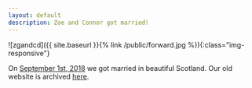 ```yaml
---
layout: default
description: Zoe and Connor got married!
---
```


![zgandcd]({{ site.baseurl }}{% link /public/forward.jpg %}){:class="img-responsive"}

On [September 1st, 2018](https://www.nytimes.com/2018/09/02/fashion/weddings/zoe-guengerich-connor-dowd.html) we got married in beautiful Scotland. Our old website is archived [here](https://web.archive.org/web/20180821125924/https://www.zoeandconnor.com/).

